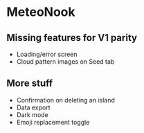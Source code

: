 # MeteoNook

## Missing features for V1 parity

- Loading/error screen
- Cloud pattern images on Seed tab

## More stuff

- Confirmation on deleting an island
- Data export
- Dark mode
- Emoji replacement toggle
